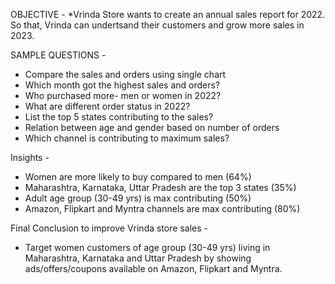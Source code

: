 OBJECTIVE - 
*Vrinda Store wants to create an annual sales report for 2022. So that, Vrinda can undertsand their customers and grow more sales in 2023.

SAMPLE QUESTIONS - 
* Compare the sales and orders using single chart
* Which month got the highest sales and orders?
* Who purchased more- men or women in 2022?
* What are different order status in 2022?
* List the top 5 states contributing to the sales?
* Relation between age and gender based on number of orders
* Which channel is contributing to maximum sales?

Insights -
* Women are more likely to buy compared to men (64%)
* Maharashtra, Karnataka, Uttar Pradesh are the top 3 states (35%)
* Adult age group (30-49 yrs) is max contributing (50%)
* Amazon, Flipkart and Myntra channels are max contributing (80%)

Final Conclusion to improve Vrinda store sales -
* Target women customers of age group (30-49 yrs) living in Maharashtra, Karnataka and Uttar Pradesh by showing ads/offers/coupons available on Amazon, Flipkart and Myntra.
